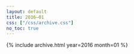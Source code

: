 ```yaml
---
layout: default
title: 2016–01
css: ["/css/archive.css"]
no_toc: true
---
```


{% include archive.html year=2016 month=01 %}
